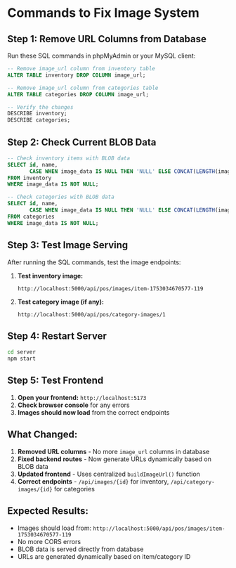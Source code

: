 # Commands to Fix Image System

## Step 1: Remove URL Columns from Database

Run these SQL commands in phpMyAdmin or your MySQL client:

```sql
-- Remove image_url column from inventory table
ALTER TABLE inventory DROP COLUMN image_url;

-- Remove image_url column from categories table  
ALTER TABLE categories DROP COLUMN image_url;

-- Verify the changes
DESCRIBE inventory;
DESCRIBE categories;
```

## Step 2: Check Current BLOB Data

```sql
-- Check inventory items with BLOB data
SELECT id, name, 
       CASE WHEN image_data IS NULL THEN 'NULL' ELSE CONCAT(LENGTH(image_data), ' bytes') END as image_size
FROM inventory 
WHERE image_data IS NOT NULL;

-- Check categories with BLOB data
SELECT id, name, 
       CASE WHEN image_data IS NULL THEN 'NULL' ELSE CONCAT(LENGTH(image_data), ' bytes') END as image_size
FROM categories 
WHERE image_data IS NOT NULL;
```

## Step 3: Test Image Serving

After running the SQL commands, test the image endpoints:

1. **Test inventory image:**
   ```
   http://localhost:5000/api/pos/images/item-1753034670577-119
   ```

2. **Test category image (if any):**
   ```
   http://localhost:5000/api/pos/category-images/1
   ```

## Step 4: Restart Server

```bash
cd server
npm start
```

## Step 5: Test Frontend

1. **Open your frontend:** `http://localhost:5173`
2. **Check browser console** for any errors
3. **Images should now load** from the correct endpoints

## What Changed:

1. **Removed URL columns** - No more `image_url` columns in database
2. **Fixed backend routes** - Now generate URLs dynamically based on BLOB data
3. **Updated frontend** - Uses centralized `buildImageUrl()` function
4. **Correct endpoints** - `/api/images/{id}` for inventory, `/api/category-images/{id}` for categories

## Expected Results:

- Images should load from: `http://localhost:5000/api/pos/images/item-1753034670577-119`
- No more CORS errors
- BLOB data is served directly from database
- URLs are generated dynamically based on item/category ID 